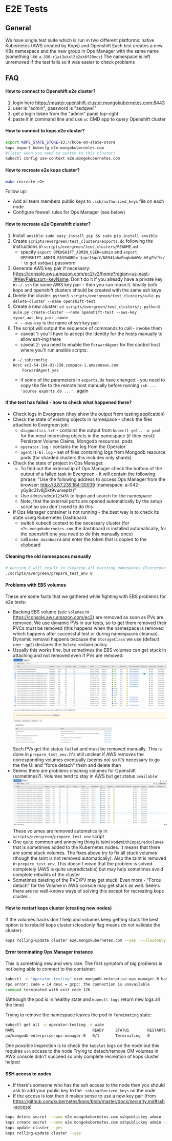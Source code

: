 # E2E Tests

## General

We have single test suite which is run in two different platforms: native Kubernetes (AWS created by Kops) and Openshift
Each test creates a new K8s namespace and the new group in Ops Manager with the same name (something like `a-330-r1at3ukxl5b2sk6f20mcz`)
The namespace is left unremoved if the test fails so it was easier to check problems

## FAQ
#### How to connect to Openshift e2e cluster?

1. login here https://master.openshift-cluster.mongokubernetes.com:8443   
1. user is "admin", password is "asdqwe1"
1. get a login token from the "admin" panel top-right
1. paste it in command line and use `oc` CMD app to query Openshift cluster

#### How to connect to kops e2e cluster?
```bash
export KOPS_STATE_STORE=s3://kube-om-state-store
kops export kubecfg e2e.mongokubernetes.com
#(later when you need to switch to this cluster) 
kubectl config use-context e2e.mongokubernetes.com
```

#### How to recreate e2e kops cluster?

```bash
make recreate-e2e
```

Follow up:
* Add all team members public keys to `.ssh/authorized_keys` file on each node
* Configure firewall rules for Ops Manager (see below)

#### How to recreate e2e Openshift cluster?

1. Install `ansible`: `sudo easy_install pip && sudo pip install ansible`
1. Create `scripts/evergreen/test_clusters/exports.do` following the instructions in `scripts/evergreen/test_clusters/README.md`
    * specify `export OPENSHIFT_ADMIN_USER=admin` and `export OPENSHIFT_ADMIN_PASSWORD='$apr1$qoY/N094$ohaRogbdoWWz.W1gFhfYk/'` to get `asdqwe1` password
1. Generate AWS key pair if necessary: https://console.aws.amazon.com/ec2/v2/home?region=us-east-1#KeyPairs:sort=keyName. 
Don't do it if you already have a private key in `~/.ssh` for some AWS key pair - then you can reuse it. Ideally both kops
and openshift clusters should be created with the same ssh keys
1. Delete the cluster: `python3 scripts/evergreen/test_clusters/aule.py delete-cluster --name openshift-test`
1. Create a new cluster: `cd scripts/evergreen/test_clusters/; python3 aule.py create-cluster --name openshift-test --aws-key <your_aws_key_pair_name>`
   * `--aws-key` is the name of ssh key pair
1. The script will output the sequence of commands to call - invoke them
   * caveat 1: you'll have to accept the identity for the hosts manually to allow ssh-ing there
   * caveat 2: you need to enable the `ForwardAgent` for the control host where you'll run ansible scripts:
   ```
   # ~/.ssh/config
   Host ec2-54-164-91-238.compute-1.amazonaws.com
       ForwardAgent yes
   ```  
   * if some of the parameters in `exports.do` have changed - you need to copy the file to the remote host manually 
   before running `ssh ... 'source exports.do ...' ` again


#### If the test has failed - how to check what happened there?
* Check logs in Evergreen (they show the output from testing application)
* Check the state of existing objects in namespace - check the files attached to Evergreen job:
    * `diagnostics.txt` - contains the output from `kubectl get.. -o yaml` for the most interesting objects in the namespace
    (if they exist): Persistent Volume Claims, Mongodb resources, pods
    * `operator.log` - contains the log from the Operator
    * `agent[1-6].log` - set of files containing logs from Mongodb resource pods (for sharded clusters this includes only shards)
* Check the state of project in Ops Manager. 
    * To find out the external ip of Ops Manager check the bottom of the output of a failed task in Evergreen - it will contain
    the following phrase: 
    "Use the following address to access Ops Manager from the browser: http://3.87.239.164:30039 (namespace: a-042-y6y9c31v8j5kt9vumeptz)"
    * Use `admin/admin12345%` to login and search for the namespace
    * Note, that the external ports are opened automatically by the setup script so you don't need to do this
* If Ops Manager container is not running - the best way is to check its state using Kubernetes Dashboard:
    * switch kubectl context to the necessary cluster (for `e2e.mongokubernetes.com` the dashboard is installed automatically,
    for the openshift one you need to do this manually once)
    * call `make dashboard` and enter the token that is copied to the clipboard
        
#### Cleaning the old namespaces manually
```bash
# passing 0 will result in cleaning all existing namespaces (Evergreen cleans only if it's more than 30)
./scripts/evergreen/prepare_test_env 0
```

#### Problems with EBS volumes
These are some facts that we gathered while fighting with EBS problems for e2e tests:
* Backing EBS volume (see `Volumes` in https://console.aws.amazon.com/ec2) are removed as soon as PVs are removed. We 
use dynamic PVs in our tests, so to get them removed their PVCs must be removed (this happens when the namespace is removed 
which happens after successful test or during namespaces cleanup). Dynamic removal happens because the `StorageClass` we use
(default one - `gp2`) declares the `Delete` reclaim policy.
* Usually this works fine, but sometimes the EBS volumes can get stuck in attaching and not removed even if PVs are removed:
 ![stuck-volumes](stuck-volumes.png)
 Such PVs get the status `Failed` and must be removed manually. This is done in `prepare_test_env`. It's still unclear 
 if AWS removes the corresponding volumes eventually (seems no) so it's necessary to go the the UI and "force detach" them
 and delete then 
* Seems there are problems cleaning volumes for Openshift (sometimes?). Volumes tend to stay in AWS but get status `available`:
 ![available-volumes](available-volumes.png)
 These volumes are removed automatically in `scripts/evergreen/prepare_test_env` script
* One quite common and annoying thing is taint `NodeWithImpairedVolumes` that is sometimes added to the Kubernetes nodes.
It means that there are some stuck volumes. The fixes above try to fix all stuck volumes (though the taint is not removed automatically).
Also the taint is removed in `prepare_test_env`. This doesn't mean that the problem is solved completely (AWS is quite 
unpredictable) but may help sometimes avoid complete rebuilds of the cluster
* Sometimes deleting of the PVC/PV may get stuck. Even more - "Force detach" for the Volume in AWS console may get stuck as well.
Seems there are no well-knows ways of solving this except for recreating kops cluster...
 
 #### How to restart kops cluster (creating new nodes)
 
If the volumes hacks don't help and volumes keep getting stuck the best option is to rebuild kops cluster (cloudonly flag 
means do not validate the cluster):

```bash
kops rolling-update cluster e2e.mongokubernetes.com --yes  --cloudonly --force
```

#### Error terminating Ops Manager instance

This is something new and very rare. The first symptom of big problems is not being able to connect to the container:
```bash
kubectl -n "operator-testing" exec mongodb-enterprise-ops-manager-0 bash
rpc error: code = 14 desc = grpc: the connection is unavailable
command terminated with exit code 126
```

(Although the pod is in healthy state and `kubectl logs` return new logs all the time)

Trying to remove the namespace leaves the pod in `Terminating` state:
```bash
kubectl get all -n operator-testing -o wide
NAME                                  READY     STATUS        RESTARTS   AGE       IP             NODE
po/mongodb-enterprise-ops-manager-0   0/1       Terminating   0          3h        100.96.2.107   ip-172-20-96-41.ec2.internal
```

One possible inspection is to check the `kubelet` logs on the node but this requires `ssh` access to the node
Trying to detach/remove OM volumes in AWS console didn't succeed so only complete recreation of kops cluster helped 

#### SSH access to nodes

* If there's someone who has the ssh access to the node then you should ask to add your public key to the 
`.ssh/authorized_keys` on the node
* If the access is lost then it makes sense to use a new key pair (from https://github.com/kubernetes/kops/blob/master/docs/security.md#ssh-access)
```bash
kops delete secret --name e2e.mongokubernetes.com sshpublickey admin
kops create secret --name e2e.mongokubernetes.com sshpublickey admin -i ~/.ssh/newkey.pub
kops update cluster --yes
kops rolling-update cluster --yes
``` 
